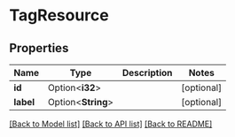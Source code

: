 # TagResource

## Properties

Name | Type | Description | Notes
------------ | ------------- | ------------- | -------------
**id** | Option<**i32**> |  | [optional]
**label** | Option<**String**> |  | [optional]

[[Back to Model list]](../README.md#documentation-for-models) [[Back to API list]](../README.md#documentation-for-api-endpoints) [[Back to README]](../README.md)


